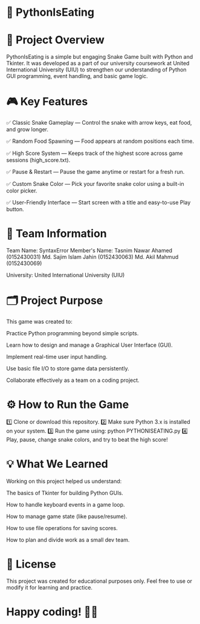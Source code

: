 # 🐍 PythonIsEating

# 🚀 Project Overview
PythonIsEating is a simple but engaging Snake Game built with Python and Tkinter. It was developed as a part of our university coursework at United International University (UIU) to strengthen our understanding of Python GUI programming, event handling, and basic game logic.

# 🎮 Key Features

✅ Classic Snake Gameplay — Control the snake with arrow keys, eat food, and grow longer.

✅ Random Food Spawning — Food appears at random positions each time.

✅ High Score System — Keeps track of the highest score across game sessions (high_score.txt).

✅ Pause & Restart — Pause the game anytime or restart for a fresh run.

✅ Custom Snake Color — Pick your favorite snake color using a built-in color picker.

✅ User-Friendly Interface — Start screen with a title and easy-to-use Play button.

# 👥 Team Information

Team Name: SyntaxError
Member's Name: Tasnim Nawar Ahamed (0152430031)
Md. Sajim Islam Jahin	(0152430063)
Md. Akil Mahmud (0152430069)

University: United International University (UIU)

# 🗂️ Project Purpose
This game was created to:

Practice Python programming beyond simple scripts.

Learn how to design and manage a Graphical User Interface (GUI).

Implement real-time user input handling.

Use basic file I/O to store game data persistently.

Collaborate effectively as a team on a coding project.

# ⚙️ How to Run the Game
1️⃣ Clone or download this repository.
2️⃣ Make sure Python 3.x is installed on your system.
3️⃣ Run the game using:
python PYTHONISEATING.py
4️⃣ Play, pause, change snake colors, and try to beat the high score!

# 💡 What We Learned
Working on this project helped us understand:

The basics of Tkinter for building Python GUIs.

How to handle keyboard events in a game loop.

How to manage game state (like pause/resume).

How to use file operations for saving scores.

How to plan and divide work as a small dev team.

# 📢 License
This project was created for educational purposes only. Feel free to use or modify it for learning and practice.

# Happy coding! 🐍✨
